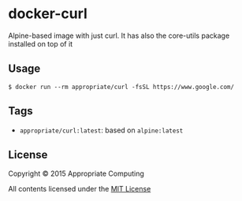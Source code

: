 # docker-curl
Alpine-based image with just curl. It has also the core-utils package installed on top of it

## Usage

```console
$ docker run --rm appropriate/curl -fsSL https://www.google.com/
```

## Tags

* `appropriate/curl:latest`: based on `alpine:latest`

## License

Copyright © 2015 Appropriate Computing

All contents licensed under the [MIT License](LICENSE)
